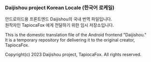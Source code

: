### Daijishou project Korean Locale (한국어 로케일)

안드로이드용 프론트엔드 Daijishou의 국내 번역 파일입니다.   
원작자인 TapiocaFox 에게 전달하기 위한 임시 저장소입니다.

This is the domestic translation file of the Android frontend "Daijishou."   
It is a temporary repository for delivering it to the original creator, TapiocaFox.

Copyright(c) 2023 Daijishou project, TapiocaFox. All rights reserved.

